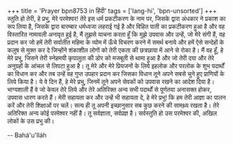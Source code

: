 +++
title = 'Prayer bpn8753 in हिंदी'
tags = ['lang-hi', 'bpn-unsorted']
+++
स्तुति हो तेरी, हे प्रभु, मेरे परमेश्वर! तेरे इस धर्म प्रकटीकरण के नाम पर, जिसके द्वारा अंधकार ने प्रकाश का रूप लिया है, जिसके द्वारा बारम्बार धर्मध्वजा लहराई गई है और विहित पाती का प्रकटीकरण हुआ है और वह विस्तारित नामावली अनावृत हुई है, मैं तुझसे याचना करता हूँ कि मुझे उपवास और उन्हें, जो मेरे संगी हैं, वह प्रदान कर जो हमें तेरी सर्वातीत महिमा के व्योम में ऊँचे विचरण करने में समर्थ बनाये और हमें ऐसे सन्देहों के कलुष से मुक्त कर दे जिन्होंने शंकाशील लोगों को तेरी एकता की छत्रछाया में आने से रोका है।
मैं वह हूँ, हे मेरे प्रभु, जिसने तेरी स्नेहमयी कृपालुता की डोर को मजबूती से थामा हुआ है और जो तेरी दया और तेरे अनुग्रहों के आंचल से लिपटा हुआ है। तू मेरे और मेरे प्रियजनों के लिये इहलोक और परलोक के शुभ पदार्थों का विधान कर और तब उन्हें वह गुप्त उपहार प्रदान कर जिसका विधान तूने अपने सबसे चुने हुए प्राणियों के लिये किया है।
ये वे दिन हैं, हे मेरे प्रभु, जिनमें तूने अपने सेवकों को उपवास रखने का आदेश दिया है। भाग्यशाली हैं वे जो केवल तेरे लिये और तेरे अतिरिक्त अन्य सभी पदार्थों से पूर्णतया अनासक्त होकर, उपवास धारण करते हैं। मेरी सहायता कर और उन्हें भी सहायता दे, हे मेरे प्रभु! कि हम तेरी आज्ञा का पालन करें और तेरी शिक्षाओं पर चलें। सत्य ही तू अपनी इच्छानुसार सब कुछ करने की सामथ्र्य रखता है।
तेरे अतिरिक्त अन्य कोई परमेश्वर नहीं है। तू सर्वज्ञाता, सर्वप्रज्ञ है। सर्वस्तुति हो उस परमेश्वर की, अखिल लोकों के उस प्रभु की।

-- Bahá'u'lláh
